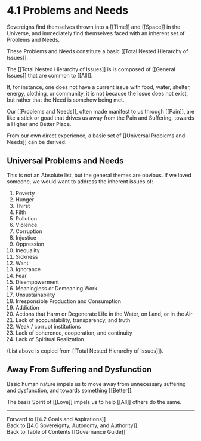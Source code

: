 # 4.1 Problems and Needs
Sovereigns find themselves thrown into a [[Time]] and [[Space]] in the Universe, and immediately find themselves faced with an inherent set of Problems and Needs. 

These Problems and Needs constitute a basic [[Total Nested Hierarchy of Issues]]. 

The [[Total Nested Hierarchy of Issues]] is is composed of [[General Issues]] that are common to [[All]]. 

If, for instance, one does not have a current issue with food, water, shelter, energy, clothing, or community, it is not because the Issue does not exist, but rather that the Need is somehow being met. 

Our [[Problems and Needs]], often made manifest to us through [[Pain]], are like a stick or goad that drives us away from the Pain and Suffering, towards a Higher and Better Place. 

From our own direct experience, a basic set of [[Universal Problems and Needs]] can be derived. 

## Universal Problems and Needs
This is not an Absolute list, but the general themes are obvious. If we loved someone, we would want to address the inherent issues of: 

1. Poverty  
2. Hunger  
3. Thirst 
4. Filth  
5. Pollution  
7. Violence  
8. Corruption  
9. Injustice  
10. Oppression  
11. Inequality  
12. Sickness  
13. Want  
14. Ignorance  
15. Fear
16. Disempowerment  
17. Meaningless or Demeaning Work  
18. Unsustainability  
19. Irresponsible Production and Consumption  
20. Addiction  
21. Actions that Harm or Degenerate Life in the Water, on Land, or in the Air  
22. Lack of accountability, transparency, and truth  
23. Weak / corrupt institutions  
24. Lack of coherence, cooperation, and continuity 
25. Lack of Spiritual Realization 

(List above is copied from [[Total Nested Hierarchy of Issues]]). 

## Away From Suffering and Dysfunction
Basic human nature impels us to move away from unnecessary suffering and dysfunction, and towards something [[Better]]. 

The basis Spirit of [[Love]] impels us to help [[All]] others do the same. 

___

Forward to [[4.2 Goals and Aspirations]]  
Back to [[4.0 Sovereignty, Autonomy, and Authority]]  
Back to Table of Contents [[Governance Guide]]
